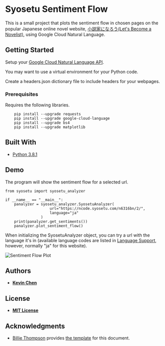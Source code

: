 # Syosetu Sentiment Flow

This is a small project that plots the sentiment flow in chosen pages on the popular Japanese online novel website, [小説家になろう(Let's Become a Novelist)](http://syosetu.com/), using Google Cloud Natural Language.

## Getting Started

Setup your [Google Cloud Natural Language API](https://cloud.google.com/natural-language/docs/quickstart-client-libraries).

You may want to use a virtual environment for your Python code.

Create a headers.json dictionary file to include headers for your webpages.

### Prerequisites

Requires the following libraries.

```
    pip install --upgrade requests
    pip install --upgrade google-cloud-language
    pip install --upgrade bs4
    pip install --upgrade matplotlib

```

## Built With

* [Python 3.8.1](https://www.python.org/downloads/release/python-381/)

## Demo

The program will show the sentiment flow for a selected url.

```
from syosetu import syosetu_analyzer

if __name__ == "__main__":
    panalyzer = syosetu_analyzer.SyosetuAnalyzer(
                    url="https://ncode.syosetu.com/n6316bn/2/", 
                    language="ja"
                )
    print(panalyzer.get_sentiments())
    panalyzer.plot_sentiment_flow()
```

When initializing the SyosetuAnalyzer object, you can try a url with the language it's in (available language codes are listed in [Language Support](https://cloud.google.com/natural-language/docs/languages), however, normally "ja" for this website).

![Sentiment Flow Plot](https://i.imgur.com/GqKW5dk.png)

## Authors

* **[Kevin Chen](https://github.com/kkchen-dev)**

## License

* **[MIT License](../LICENSE)**

## Acknowledgments

* [Billie Thompson](https://gist.github.com/PurpleBooth) provides [the template]((https://gist.github.com/PurpleBooth/109311bb0361f32d87a2)) for this document.